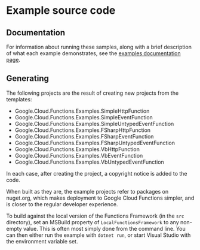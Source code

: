 # Example source code

## Documentation

For information about running these samples, along with a brief
description of what each example demonstrates, see the
[examples documentation page](../docs/examples.md).

## Generating

The following projects are the result of creating new projects from
the templates:

- Google.Cloud.Functions.Examples.SimpleHttpFunction
- Google.Cloud.Functions.Examples.SimpleEventFunction
- Google.Cloud.Functions.Examples.SimpleUntypedEventFunction
- Google.Cloud.Functions.Examples.FSharpHttpFunction
- Google.Cloud.Functions.Examples.FSharpEventFunction
- Google.Cloud.Functions.Examples.FSharpUntypedEventFunction
- Google.Cloud.Functions.Examples.VbHttpFunction
- Google.Cloud.Functions.Examples.VbEventFunction
- Google.Cloud.Functions.Examples.VbUntypedEventFunction

In each case, after creating the project, a copyright notice is
added to the code.

When built as they are, the example projects refer to packages on
nuget.org, which makes deployment to Google Cloud Functions simpler,
and is closer to the regular developer experience.

To build against the local version of the Functions Framework (in
the `src` directory), set an MSBuild property of
`LocalFunctionsFramework` to any non-empty value. This is often most
simply done from the command line. You can then either run the
example with `dotnet run`, or start Visual Studio with the
environment variable set.
